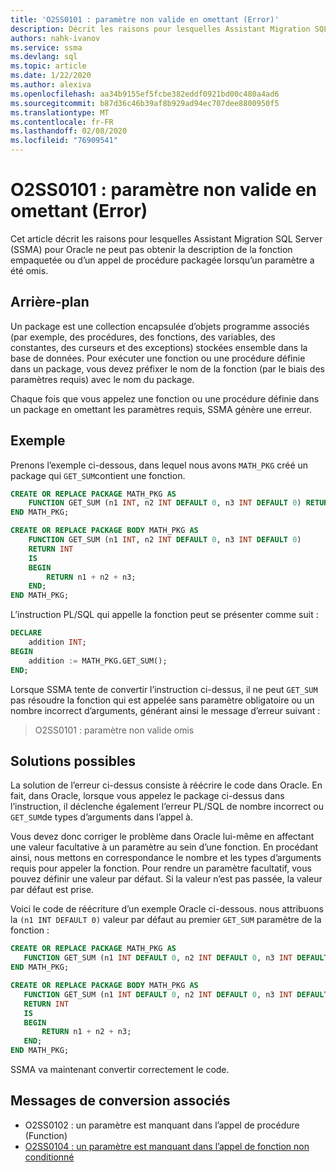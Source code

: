 ```yaml
---
title: 'O2SS0101 : paramètre non valide en omettant (Error)'
description: Décrit les raisons pour lesquelles Assistant Migration SQL Server (SSMA) pour Oracle ne peut pas obtenir la description de la fonction empaquetée ou d’un appel de procédure empaqueté lorsqu’un paramètre a été omis.
authors: nahk-ivanov
ms.service: ssma
ms.devlang: sql
ms.topic: article
ms.date: 1/22/2020
ms.author: alexiva
ms.openlocfilehash: aa34b9155ef5fcbe382eddf0921bd00c480a4ad6
ms.sourcegitcommit: b87d36c46b39af8b929ad94ec707dee8800950f5
ms.translationtype: MT
ms.contentlocale: fr-FR
ms.lasthandoff: 02/08/2020
ms.locfileid: "76909541"
---
```

# <a name="o2ss0101-invalid-parameter-omitting-error"></a>O2SS0101 : paramètre non valide en omettant (Error)

Cet article décrit les raisons pour lesquelles Assistant Migration SQL Server (SSMA) pour Oracle ne peut pas obtenir la description de la fonction empaquetée ou d’un appel de procédure packagée lorsqu’un paramètre a été omis.

## <a name="background"></a>Arrière-plan

Un package est une collection encapsulée d’objets programme associés (par exemple, des procédures, des fonctions, des variables, des constantes, des curseurs et des exceptions) stockées ensemble dans la base de données. Pour exécuter une fonction ou une procédure définie dans un package, vous devez préfixer le nom de la fonction (par le biais des paramètres requis) avec le nom du package.

Chaque fois que vous appelez une fonction ou une procédure définie dans un package en omettant les paramètres requis, SSMA génère une erreur.

## <a name="example"></a>Exemple

Prenons l’exemple ci-dessous, dans lequel nous avons `MATH_PKG` créé un package qui `GET_SUM`contient une fonction.

```sql
CREATE OR REPLACE PACKAGE MATH_PKG AS
    FUNCTION GET_SUM (n1 INT, n2 INT DEFAULT 0, n3 INT DEFAULT 0) RETURN INT;
END MATH_PKG;

CREATE OR REPLACE PACKAGE BODY MATH_PKG AS
    FUNCTION GET_SUM (n1 INT, n2 INT DEFAULT 0, n3 INT DEFAULT 0)
    RETURN INT
    IS
    BEGIN
        RETURN n1 + n2 + n3;
    END;
END MATH_PKG;
```

L’instruction PL/SQL qui appelle la fonction peut se présenter comme suit :

```sql
DECLARE
    addition INT;
BEGIN
    addition := MATH_PKG.GET_SUM();
END;
```

Lorsque SSMA tente de convertir l’instruction ci-dessus, il ne peut `GET_SUM` pas résoudre la fonction qui est appelée sans paramètre obligatoire ou un nombre incorrect d’arguments, générant ainsi le message d’erreur suivant :

> O2SS0101 : paramètre non valide omis

## <a name="possible-remedies"></a>Solutions possibles

La solution de l’erreur ci-dessus consiste à réécrire le code dans Oracle. En fait, dans Oracle, lorsque vous appelez le package ci-dessus dans l’instruction, il déclenche également l’erreur PL/SQL de nombre incorrect ou `GET_SUM`de types d’arguments dans l’appel à.

Vous devez donc corriger le problème dans Oracle lui-même en affectant une valeur facultative à un paramètre au sein d’une fonction. En procédant ainsi, nous mettons en correspondance le nombre et les types d’arguments requis pour appeler la fonction. Pour rendre un paramètre facultatif, vous pouvez définir une valeur par défaut. Si la valeur n’est pas passée, la valeur par défaut est prise.

Voici le code de réécriture d’un exemple Oracle ci-dessous. nous attribuons la `(n1 INT DEFAULT 0)` valeur par défaut au premier `GET_SUM` paramètre de la fonction :

```sql
CREATE OR REPLACE PACKAGE MATH_PKG AS
   FUNCTION GET_SUM (n1 INT DEFAULT 0, n2 INT DEFAULT 0, n3 INT DEFAULT 0) RETURN INT;
END MATH_PKG;

CREATE OR REPLACE PACKAGE BODY MATH_PKG AS
   FUNCTION GET_SUM (n1 INT DEFAULT 0, n2 INT DEFAULT 0, n3 INT DEFAULT 0)
   RETURN INT
   IS
   BEGIN
       RETURN n1 + n2 + n3;
   END;
END MATH_PKG;
```

SSMA va maintenant convertir correctement le code.

## <a name="related-conversion-messages"></a>Messages de conversion associés

* O2SS0102 : un paramètre est manquant dans l’appel de procédure (Function)
* [O2SS0104 : un paramètre est manquant dans l’appel de fonction non conditionné](o2ss0104.md)
